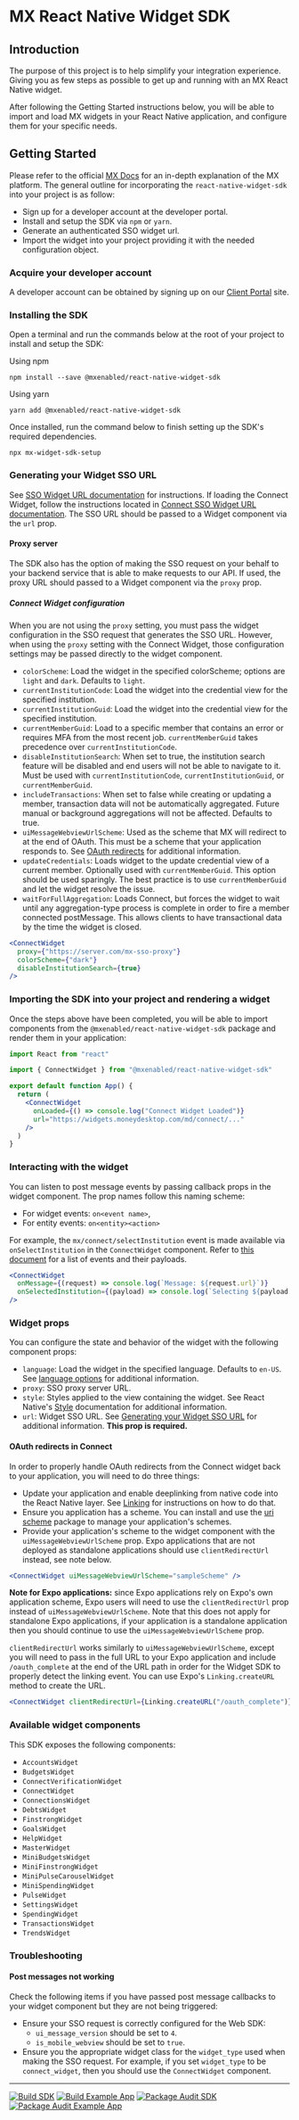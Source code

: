 # MX React Native Widget SDK

## Introduction

The purpose of this project is to help simplify your integration experience.
Giving you as few steps as possible to get up and running with an MX React
Native widget.

After following the Getting Started instructions below, you will be able to
import and load MX widgets in your React Native application, and configure them
for your specific needs.

## Getting Started

Please refer to the official [MX Docs](https://docs.mx.com/) for an in-depth
explanation of the MX platform. The general outline for incorporating the
`react-native-widget-sdk` into your project is as follow:

- Sign up for a developer account at the developer portal.
- Install and setup the SDK via `npm` or `yarn`.
- Generate an authenticated SSO widget url.
- Import the widget into your project providing it with the needed
  configuration object.

### Acquire your developer account

A developer account can be obtained by signing up on our [Client
Portal](https://dashboard.mx.com) site.

### Installing the SDK

Open a terminal and run the commands below at the root of your project to
install and setup the SDK:

Using npm

```
npm install --save @mxenabled/react-native-widget-sdk
```

Using yarn

```
yarn add @mxenabled/react-native-widget-sdk
```

Once installed, run the command below to finish setting up the SDK's required
dependencies.

```
npx mx-widget-sdk-setup
```

### Generating your Widget SSO URL

See [SSO Widget URL documentation][api_request_widget_url] for instructions. If
loading the Connect Widget, follow the instructions located in [Connect SSO
Widget URL documentation][api_request_connect_url]. The SSO URL should be
passed to a Widget component via the `url` prop.

#### Proxy server

The SDK also has the option of making the SSO request on your behalf to your
backend service that is able to make requests to our API. If used, the proxy
URL should passed to a Widget component via the `proxy` prop.

##### Connect Widget configuration

When you are not using the `proxy` setting, you must pass the widget
configuration in the SSO request that generates the SSO URL. However, when
using the `proxy` setting with the Connect Widget, those configuration settings
may be passed directly to the widget component.

- `colorScheme`: Load the widget in the specified colorScheme; options are
  `light` and `dark`. Defaults to `light`.
- `currentInstitutionCode`: Load the widget into the credential view for the
  specified institution.
- `currentInstitutionGuid`: Load the widget into the credential view for the
  specified institution.
- `currentMemberGuid`: Load to a specific member that contains an error or
  requires MFA from the most recent job. `currentMemberGuid` takes precedence
  over `currentInstitutionCode`.
- `disableInstitutionSearch`: When set to true, the institution search feature
  will be disabled and end users will not be able to navigate to it. Must be
  used with `currentInstitutionCode`, `currentInstitutionGuid`, or
  `currentMemberGuid`.
- `includeTransactions`: When set to false while creating or updating a member,
  transaction data will not be automatically aggregated. Future manual or
  background aggregations will not be affected. Defaults to true.
- `uiMessageWebviewUrlScheme`: Used as the scheme that MX will redirect to at
  the end of OAuth. This must be a scheme that your application responds to.
  See [OAuth redirects](#oauth-redirects) for additional information.
- `updateCredentials`: Loads widget to the update credential view of a current
  member. Optionally used with `currentMemberGuid`. This option should be used
  sparingly. The best practice is to use `currentMemberGuid` and let the widget
  resolve the issue.
- `waitForFullAggregation`: Loads Connect, but forces the widget to wait until
  any aggregation-type process is complete in order to fire a member connected
  postMessage. This allows clients to have transactional data by the time the
  widget is closed.

```jsx
<ConnectWidget
  proxy={"https://server.com/mx-sso-proxy"}
  colorScheme={"dark"}
  disableInstitutionSearch={true}
/>
```

### Importing the SDK into your project and rendering a widget

Once the steps above have been completed, you will be able to import components
from the `@mxenabled/react-native-widget-sdk` package and render them in your
application:

```jsx
import React from "react"

import { ConnectWidget } from "@mxenabled/react-native-widget-sdk"

export default function App() {
  return (
    <ConnectWidget
      onLoaded={() => console.log("Connect Widget Loaded")}
      url="https://widgets.moneydesktop.com/md/connect/..."
    />
  )
}
```

### Interacting with the widget

You can listen to post message events by passing callback props in the widget
component. The prop names follow this naming scheme:

* For widget events: `on<event name>`,
* For entity events: `on<entity><action>`

For example, the `mx/connect/selectInstitution` event is made available via
`onSelectInstitution` in the `ConnectWidget` component. Refer to [this
document](docs/widget_callback_props.md) for a list of events and their
payloads.

```jsx
<ConnectWidget
  onMessage={(request) => console.log(`Message: ${request.url}`)}
  onSelectedInstitution={(payload) => console.log(`Selecting ${payload.name}`)}
/>
```

### Widget props

You can configure the state and behavior of the widget with the following
component props:

- `language`: Load the widget in the specified language. Defaults to `en-US`.
  See [language
  options](https://docs.mx.com/api#connect_configuring_connect_language_options)
  for additional information.
- `proxy`: SSO proxy server URL.
- `style`: Styles applied to the view containing the widget. See React Native's
  [Style][react_native_style] documentation for additional information.
- `url`: Widget SSO URL. See [Generating your Widget SSO
  URL](#generating-your-widget-sso-url) for additional information. **This prop
  is required.**

#### OAuth redirects in Connect

In order to properly handle OAuth redirects from the Connect widget back to
your application, you will need to do three things:

- Update your application and enable deeplinking from native code into the
  React Native layer. See [Linking](https://reactnative.dev/docs/linking) for
  instructions on how to do that.
- Ensure you application has a scheme. You can install and use the [uri
  scheme](https://www.npmjs.com/package/uri-scheme) package to manage your
  application's schemes.
- Provide your application's scheme to the widget component with the
  `uiMessageWebviewUrlScheme` prop. Expo applications that are not deployed as
  standalone applications should use `clientRedirectUrl` instead, see note
  below.

```jsx
<ConnectWidget uiMessageWebviewUrlScheme="sampleScheme" />
```

**Note for Expo applications:** since Expo applications rely on Expo's own
application scheme, Expo users will need to use the `clientRedirectUrl` prop
instead of `uiMessageWebviewUrlScheme`. Note that this does not apply for
standalone Expo applications, if your application is a standalone application
then you should continue to use the `uiMessageWebviewUrlScheme` prop.

`clientRedirectUrl` works similarly to `uiMessageWebviewUrlScheme`, except you
will need to pass in the full URL to your Expo application and include
`/oauth_complete` at the end of the URL path in order for the Widget SDK to
properly detect the linking event. You can use Expo's `Linking.createURL`
method to create the URL.

```jsx
<ConnectWidget clientRedirectUrl={Linking.createURL("/oauth_complete")} />
```

### Available widget components

This SDK exposes the following components:

- `AccountsWidget`
- `BudgetsWidget`
- `ConnectVerificationWidget`
- `ConnectWidget`
- `ConnectionsWidget`
- `DebtsWidget`
- `FinstrongWidget`
- `GoalsWidget`
- `HelpWidget`
- `MasterWidget`
- `MiniBudgetsWidget`
- `MiniFinstrongWidget`
- `MiniPulseCarouselWidget`
- `MiniSpendingWidget`
- `PulseWidget`
- `SettingsWidget`
- `SpendingWidget`
- `TransactionsWidget`
- `TrendsWidget`

### Troubleshooting

#### Post messages not working

Check the following items if you have passed post message callbacks to your
widget component but they are not being triggered:

- Ensure your SSO request is correctly configured for the Web SDK:
    - `ui_message_version` should be set to `4`.
    - `is_mobile_webview` should be set to `true`.
- Ensure you the appropriate widget class for the `widget_type` used when
  making the SSO request. For example, if you set `widget_type` to be
  `connect_widget`, then you should use the `ConnectWidget` component.

---

[![Build SDK](https://github.com/mxenabled/react-native-widget-sdk/actions/workflows/build-sdk.yml/badge.svg)](https://github.com/mxenabled/react-native-widget-sdk/actions/workflows/build-sdk.yml)
[![Build Example App](https://github.com/mxenabled/react-native-widget-sdk/actions/workflows/build-example-app.yml/badge.svg)](https://github.com/mxenabled/react-native-widget-sdk/actions/workflows/build-example-app.yml)
[![Package Audit SDK](https://github.com/mxenabled/react-native-widget-sdk/actions/workflows/package-audit-sdk.yml/badge.svg)](https://github.com/mxenabled/react-native-widget-sdk/actions/workflows/package-audit-sdk.yml)
[![Package Audit Example App](https://github.com/mxenabled/react-native-widget-sdk/actions/workflows/package-audit-example-app.yml/badge.svg)](https://github.com/mxenabled/react-native-widget-sdk/actions/workflows/package-audit-example-app.yml)

[api_request_widget_url]: https://docs.mx.com/api#widgets_mx_widgets_request_widget_url "Request a widget URL"
[api_request_connect_url]: https://docs.mx.com/api#connect_request_a_url "Request a Connect URL"
[react_native_style]: https://reactnative.dev/docs/style "React Native Style"
